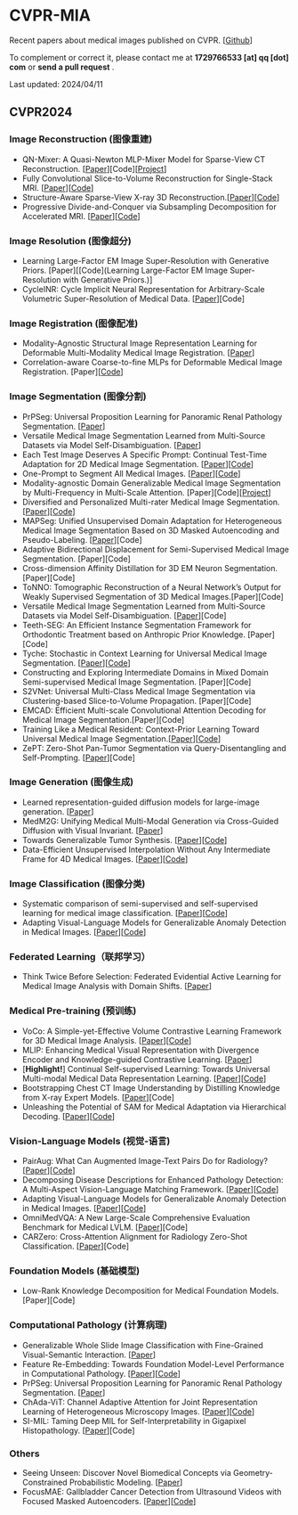 # CVPR-MIA

Recent papers about medical images published on CVPR. [[Github](https://github.com/MedAIerHHL/CVPR-MIA/)]

To complement or correct it, please contact me at **1729766533 [at] qq [dot] com** or **send a pull request** .

Last updated: 2024/04/11

## CVPR2024

### Image Reconstruction (图像重建)

- QN-Mixer: A Quasi-Newton MLP-Mixer Model for Sparse-View CT Reconstruction. [[Paper](https://arxiv.org/abs/2402.17951v1)][Code][[Project](https://towzeur.github.io/QN-Mixer/)]
- Fully Convolutional Slice-to-Volume Reconstruction for Single-Stack MRI. [[Paper](https://arxiv.org/abs/2312.03102)][[Code](http://github.com/seannz/svr)]
- Structure-Aware Sparse-View X-ray 3D Reconstruction.[[Paper](https://arxiv.org/abs/2311.10959)][[Code](https://github.com/caiyuanhao1998/SAX-NeRF)]
- Progressive Divide-and-Conquer via Subsampling Decomposition for Accelerated MRI. [[Paper](https://arxiv.org/abs/2403.10064)][[Code](https://github.com/ChongWang1024/PDAC)]

### Image Resolution (图像超分)

- Learning Large-Factor EM Image Super-Resolution with Generative Priors. [Paper][[Code](Learning Large-Factor EM Image Super-Resolution with Generative Priors.)]
- CycleINR: Cycle Implicit Neural Representation for Arbitrary-Scale Volumetric Super-Resolution of Medical Data. [[Paper](https://arxiv.org/abs/2404.04878v1)][Code]

### Image Registration (图像配准)

- Modality-Agnostic Structural Image Representation Learning for Deformable Multi-Modality Medical Image Registration. [[Paper](https://arxiv.org/abs/2402.18933)]
- Correlation-aware Coarse-to-fine MLPs for Deformable Medical Image Registration. [Paper][[Code](https://github.com/jungeun122333/UVI-Net)]

### Image Segmentation (图像分割)

- PrPSeg: Universal Proposition Learning for Panoramic Renal Pathology Segmentation. [[Paper](https://arxiv.org/abs/2402.19286)]
- Versatile Medical Image Segmentation Learned from Multi-Source Datasets via Model Self-Disambiguation. [[Paper](https://arxiv.org/abs/2311.10696)]
- Each Test Image Deserves A Specific Prompt: Continual Test-Time Adaptation for 2D Medical Image Segmentation. [[Paper](https://arxiv.org/abs/2311.18363)][[Code](https://github.com/Chen-Ziyang/VPTTA)]
- One-Prompt to Segment All Medical Images. [[Paper](https://arxiv.org/abs/2305.10300)][[Code](https://github.com/WuJunde/PromptUNet/tree/main)]
- Modality-agnostic Domain Generalizable Medical Image Segmentation by Multi-Frequency in Multi-Scale Attention. [Paper][Code][[Project](https://skawngus1111.github.io/MADGNet_project/)]
- Diversified and Personalized Multi-rater Medical Image Segmentation. [[Paper](https://arxiv.org/pdf/2212.00601)][[Code](https://github.com/ycwu1997/D-Persona)]
- MAPSeg: Unified Unsupervised Domain Adaptation for Heterogeneous Medical Image Segmentation Based on 3D Masked Autoencoding and Pseudo-Labeling. [[Paper](https://arxiv.org/abs/2303.09373)][Code]
- Adaptive Bidirectional Displacement for Semi-Supervised Medical Image Segmentation. [Paper][Code]
- Cross-dimension Affinity Distillation for 3D EM Neuron Segmentation. [Paper][Code]
- ToNNO: Tomographic Reconstruction of a Neural Network’s Output for Weakly Supervised Segmentation of 3D Medical Images.[Paper][Code]
- Versatile Medical Image Segmentation Learned from Multi-Source Datasets via Model Self-Disambiguation. [[Paper](https://arxiv.org/abs/2311.10696)][Code]
- Teeth-SEG: An Efficient Instance Segmentation Framework for Orthodontic Treatment based on Anthropic Prior Knowledge. [Paper][Code]
- Tyche: Stochastic in Context Learning for Universal Medical Image Segmentation. [[Paper](https://arxiv.org/abs/2401.13650)][[Code](https://github.com/mariannerakic/tyche/)]
- Constructing and Exploring Intermediate Domains in Mixed Domain Semi-supervised Medical Image Segmentation. [Paper][Code]
- S2VNet: Universal Multi-Class Medical Image Segmentation via Clustering-based Slice-to-Volume Propagation. [Paper][Code]
- EMCAD: Efficient Multi-scale Convolutional Attention Decoding for Medical Image Segmentation.[Paper][Code]
- Training Like a Medical Resident: Context-Prior Learning Toward Universal Medical Image Segmentation.[[Paper](https://arxiv.org/abs/2306.02416)][[Code](https://github.com/yhygao/universal-medical-image-segmentation)]
- ZePT: Zero-Shot Pan-Tumor Segmentation via Query-Disentangling and Self-Prompting. [[Paper](https://arxiv.org/abs/2312.04964)][Code]

### Image Generation (图像生成)

- Learned representation-guided diffusion models for large-image generation. [[Paper](https://arxiv.org/abs/2312.07330)]
- MedM2G: Unifying Medical Multi-Modal Generation via Cross-Guided Diffusion with Visual Invariant. [[Paper](https://arxiv.org/html/2403.04290v1)]
- Towards Generalizable Tumor Synthesis. [[Paper](https://arxiv.org/abs/2402.19470v1)][[Code](https://github.com/MrGiovanni/DiffTumor)]
- Data-Efficient Unsupervised Interpolation Without Any Intermediate Frame for 4D Medical Images. [[Paper](https://arxiv.org/abs/2404.01464)][[Code](https://github.com/jungeun122333/UVI-Net)]

### Image Classification (图像分类)

- Systematic comparison of semi-supervised and self-supervised learning for medical image classification. [[Paper](https://arxiv.org/abs/2307.08919v2)][[Code](https://github.com/tufts-ml/SSL-vs-SSL-benchmark)]
- Adapting Visual-Language Models for Generalizable Anomaly Detection in Medical Images. [[Paper](https://arxiv.org/abs/2403.12570)][[Code](https://github.com/MediaBrain-SJTU/MVFA-AD)]

### Federated Learning（联邦学习）

- Think Twice Before Selection: Federated Evidential Active Learning for Medical Image Analysis with Domain Shifts. [[Paper](https://arxiv.org/abs/2312.02567)]

### Medical Pre-training (预训练)

- VoCo: A Simple-yet-Effective Volume Contrastive Learning Framework for 3D Medical Image Analysis. [[Paper](https://arxiv.org/abs/2402.17300)][[Code](https://github.com/Luffy03/VoCo)]
- MLIP: Enhancing Medical Visual Representation with Divergence Encoder and Knowledge-guided Contrastive Learning. [[Paper](https://arxiv.org/abs/2402.02045)]
- [**Highlight!**] Continual Self-supervised Learning: Towards Universal Multi-modal Medical Data Representation Learning. [[Paper](https://arxiv.org/abs/2311.17597)][[Code](https://github.com/yeerwen/MedCoSS)]
- Bootstrapping Chest CT Image Understanding by Distilling Knowledge from X-ray Expert Models. [[Paper](https://arxiv.org/abs/2404.04936v1)][Code]
- Unleashing the Potential of SAM for Medical Adaptation via Hierarchical Decoding. [[Paper](https://arxiv.org/abs/2403.18271)][[Code](https://github.com/Cccccczh404/H-SAM)]

### Vision-Language Models (视觉-语言)

- PairAug: What Can Augmented Image-Text Pairs Do for Radiology? [[Paper](https://arxiv.org/abs/2404.04960)][[Code](https://github.com/YtongXie/PairAug)]
- Decomposing Disease Descriptions for Enhanced Pathology Detection: A Multi-Aspect Vision-Language Matching Framework. [[Paper](https://arxiv.org/abs/2403.07636)][[Code](https://github.com/HieuPhan33/MAVL)]
- Adapting Visual-Language Models for Generalizable Anomaly Detection in Medical Images. [[Paper](https://arxiv.org/abs/2403.12570)][[Code](https://github.com/MediaBrain-SJTU/MVFA-AD)]
- OmniMedVQA: A New Large-Scale Comprehensive Evaluation Benchmark for Medical LVLM. [[Paper](https://arxiv.org/abs/2402.09181)][Code]
- CARZero: Cross-Attention Alignment for Radiology Zero-Shot Classification. [[Paper](https://arxiv.org/abs/2402.17417)][Code]

### Foundation Models (基础模型)

- Low-Rank Knowledge Decomposition for Medical Foundation Models. [Paper][Code]

### Computational Pathology (计算病理)

- Generalizable Whole Slide Image Classification with Fine-Grained Visual-Semantic Interaction. [[Paper](https://arxiv.org/abs/2402.19326)]
- Feature Re-Embedding: Towards Foundation Model-Level Performance in Computational Pathology. [[Paper](https://arxiv.org/abs/2402.17228)][[Code](https://github.com/DearCaat/RRT-MIL)]
- PrPSeg: Universal Proposition Learning for Panoramic Renal Pathology Segmentation. [[Paper](https://arxiv.org/abs/2402.19286)]
- ChAda-ViT: Channel Adaptive Attention for Joint Representation Learning of Heterogeneous Microscopy Images. [[Paper](https://arxiv.org/abs/2311.15264)][[Code](https://github.com/nicoboou/chada_vit)]
- SI-MIL: Taming Deep MIL for Self-Interpretability in Gigapixel Histopathology. [[Paper](https://arxiv.org/abs/2312.15010)][Code]

### Others

- Seeing Unseen: Discover Novel Biomedical Concepts via Geometry-Constrained Probabilistic Modeling. [[Paper](https://arxiv.org/html/2403.01053v2)]
- FocusMAE: Gallbladder Cancer Detection from Ultrasound Videos with Focused Masked Autoencoders. [[Paper](https://arxiv.org/abs/2403.08848)][[Code](https://github.com/sbasu276/FocusMAE)]
